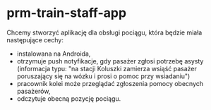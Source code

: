 # prm-train-staff-app

Chcemy stworzyć aplikację dla obsługi pociągu, która będzie miała następujące cechy:
* instalowana na Androida,
* otrzymuje push notyfikacje, gdy pasażer zgłosi potrzebę asysty (informacja typu: "na stacji Koluszki zamierza wsiąść pasażer poruszający się na wózku i prosi o pomoc przy wsiadaniu")
* pracownik kolei może przeglądać zgłoszenia pomocy obecnych pasażerów,
* odczytuje obecną pozycję pociągu.
